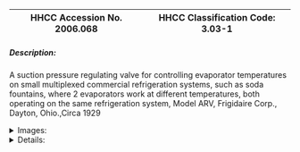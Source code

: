 | **HHCC Accession No. 2006.068** |**HHCC Classification Code:  3.03-1**|
| ----------- | ----------- |
##### Description:
A suction pressure regulating valve for controlling evaporator temperatures on small multiplexed commercial refrigeration systems, such as soda fountains, where 2 evaporators work at different temperatures, both operating on the same refrigeration system, Model ARV, Frigidaire Corp., Dayton, Ohio.,Circa 1929


<details>
	<summary>Images:</summary>
<div class="gallery gallery-wrapper--full" contenteditable="false" data-is-empty="false" data-translation="Add images" data-columns="6">
<figure class="gallery__item"><a href="#DOMAIN_NAME#gallery/3.03-1.jpg" data-size="2186x1381"><img src="#DOMAIN_NAME#gallery/3.03-1-thumbnail.jpg" alt=""></a></figure>
</div>
</details>


<details>
	<summary>Details:</summary>

##### Group:
3.03 Refrigerant Flow Controls - NEC

##### Make:
Frigidaire

##### Manufacturer:
Frigidaire Corp., Dayton, Ohio.

##### Model:
ARV

##### Serial No.:


##### Size:
7 x 4 x 5 in, h

##### Weight:
2 lbs.

##### Circa:
1929

##### Rating:
Exhibit, education, and research quality, illustrating the engineering design, construction and operating principles of an early 2 temperature suction pressure regulating valve, designed for soda fountain applications

##### Patent Date/Number:


##### Provenance:
From York County (York Region) Ontario, once a rich agricultural hinterlands, attracting early settlement in the last years of the 18th century. Located on the north slopes of the Oak Ridges Moraine, within 20 miles of Toronto, the County would also attract early ex-urban development, to be come a wealthy market place for the emerging household and consumer technologies of the early and mid 20th century. 

This artifact was discovered in the 1950's in the used stock of T. H. Oliver, Refrigeration and Electric Sales and Service, Aurora, Ontario, an early worker in the field of agricultural, industrial and consumer technology.

##### Type and Design:
Cast brass body with heavy galvanised overcoat
Spring bellows and needle operated

##### Construction:


##### Material:


##### Special Features:


##### Accessories:


##### Capacities:


##### Performance Characteristics:


##### Operation:


##### Control and Regulation:


##### Targeted Market Segment:


##### Consumer Acceptance:


##### Merchandising:


##### Market Price:


##### Technological Significance:
For cost considerations, especially in the era of open refrigeration systems, in the late 1920's through to the pre World War II years, a popular practice was to engineer multiple, commercial refrigeration, equipment applications, even those operating at different suction pressures, on a single condensing unit. 
A typical small application was a soda fountain, popular in drug stores and confectioneries in the period. Here the soda water [carbonated water] dispenser, syrup rail and refrigerated dry storage compartment are operated at a different temperature to the freezer section of the cabinet in which multiple flavours of ice cream were held.

##### Industrial Significance:
The marketing of refrigerated beverages, including beer and soda water, along with ice cream were major growth area in the period, spurred by the cultivated public interest in fresh new tastes made possible by innovative use mechanical refrigeration.

##### Socio-economic Significance:


##### Socio-cultural Significance:
Name brand refrigeration equipment manufacturers of the period [Frigidaire and Kelvinator] promoted fresh new tastes, often shamelessly, through the use of hyperbola in their advertising. For Canadians, particularly urban dwellers, emerging from the simple, sparse life of the late 19th and early 20th century were hungry for new taste sensations to break the monotony of daily existence. Ice cream and carbonated waters, mixed with sweet flavoured fruit syrups, the soda was the hit of the day.
The public tastes cultivated by the refrigeration industry would change forever the expectations of Canadians of the pleasures in store for them at home and at the corner store and confectionery.

##### Donor:
G. Leslie Oliver, The T. H. Oliver HVACR Collection

##### HHCC Storage Location:


##### Tracking:


##### Bibliographic References:
Frigidaire, Installation and Service Manual, Products Before 1937, SER.'5M..

##### Notes:


##### Related Reports:

</details>
